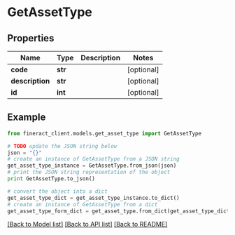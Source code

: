 # GetAssetType


## Properties

Name | Type | Description | Notes
------------ | ------------- | ------------- | -------------
**code** | **str** |  | [optional] 
**description** | **str** |  | [optional] 
**id** | **int** |  | [optional] 

## Example

```python
from fineract_client.models.get_asset_type import GetAssetType

# TODO update the JSON string below
json = "{}"
# create an instance of GetAssetType from a JSON string
get_asset_type_instance = GetAssetType.from_json(json)
# print the JSON string representation of the object
print GetAssetType.to_json()

# convert the object into a dict
get_asset_type_dict = get_asset_type_instance.to_dict()
# create an instance of GetAssetType from a dict
get_asset_type_form_dict = get_asset_type.from_dict(get_asset_type_dict)
```
[[Back to Model list]](../README.md#documentation-for-models) [[Back to API list]](../README.md#documentation-for-api-endpoints) [[Back to README]](../README.md)


